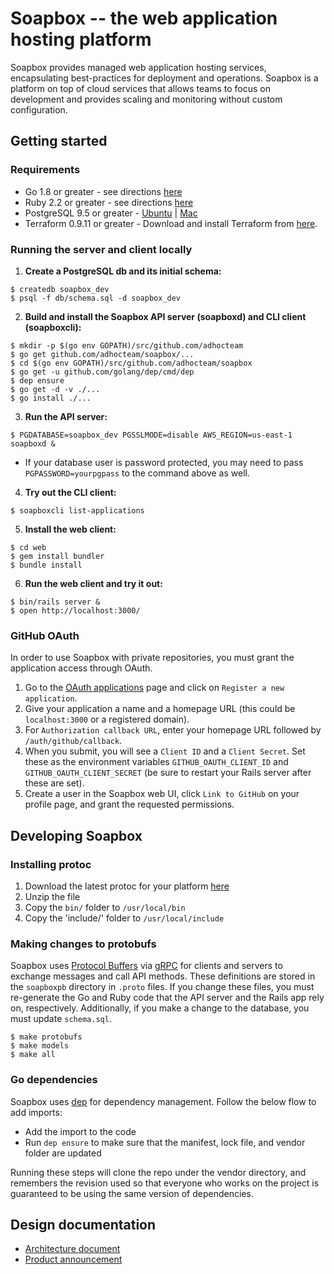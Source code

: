 # Soapbox -- the web application hosting platform

Soapbox provides managed web application hosting services, encapsulating best-practices for deployment and operations. Soapbox is a platform on top of cloud services that allows teams to focus on development and provides scaling and monitoring without custom configuration.

## Getting started

### Requirements

 - Go 1.8 or greater - see directions [here](https://golang.org/doc/install)
 - Ruby 2.2 or greater - see directions [here](https://www.ruby-lang.org/en/documentation/installation/)
 - PostgreSQL 9.5 or greater - [Ubuntu](https://www.digitalocean.com/community/tutorials/how-to-install-and-use-postgresql-on-ubuntu-16-04) | [Mac](https://solidfoundationwebdev.com/blog/posts/how-to-install-postgresql-using-brew-on-osx)
 - Terraform 0.9.11 or greater - Download and install Terraform from [here](https://www.terraform.io/downloads.html).

### Running the server and client locally

1. **Create a PostgreSQL db and its initial schema:**
``` shell
$ createdb soapbox_dev
$ psql -f db/schema.sql -d soapbox_dev
```

2. **Build and install the Soapbox API server (soapboxd) and CLI client (soapboxcli):**
``` shell
$ mkdir -p $(go env GOPATH)/src/github.com/adhocteam
$ go get github.com/adhocteam/soapbox/...
$ cd $(go env GOPATH)/src/github.com/adhocteam/soapbox
$ go get -u github.com/golang/dep/cmd/dep
$ dep ensure
$ go get -d -v ./...
$ go install ./...
```

3. **Run the API server:**
``` shell
$ PGDATABASE=soapbox_dev PGSSLMODE=disable AWS_REGION=us-east-1 soapboxd &
```
* If your database user is password protected, you may need to pass `PGPASSWORD=yourpgpass` to the command above as well.

4. **Try out the CLI client:**
``` shell
$ soapboxcli list-applications
```

5. **Install the web client:**
``` shell
$ cd web
$ gem install bundler
$ bundle install
```

6. **Run the web client and try it out:**
``` shell
$ bin/rails server &
$ open http://localhost:3000/
```

### GitHub OAuth

In order to use Soapbox with private repositories, you must grant the
application access through OAuth.
1. Go to the [OAuth applications](https://github.com/settings/developers)
page and click on `Register a new application`.
2. Give your application a name and a homepage URL (this could be
`localhost:3000` or a registered domain).
3. For `Authorization callback URL`, enter your homepage URL followed by
`/auth/github/callback`.
4. When you submit, you will see a `Client ID` and a `Client Secret`.
Set these as the environment variables `GITHUB_OAUTH_CLIENT_ID` and
`GITHUB_OAUTH_CLIENT_SECRET` (be sure to restart your Rails server after
these are set).
5. Create a user in the Soapbox web UI, click `Link to GitHub` on your
profile page, and grant the requested permissions.

## Developing Soapbox

### Installing protoc
1. Download the latest protoc for your platform [here](https://github.com/google/protobuf/releases)
2. Unzip the file
3. Copy the `bin/` folder to `/usr/local/bin`
4. Copy the 'include/' folder to `/usr/local/include`

### Making changes to protobufs

Soapbox uses
[Protocol Buffers](https://developers.google.com/protocol-buffers/)
via [gRPC](https://grpc.io/) for clients and servers to exchange
messages and call API methods. These definitions are stored in the
`soapboxpb` directory in `.proto` files. If you change these files,
you must re-generate the Go and Ruby code that the API server and the
Rails app rely on, respectively. Additionally, if you make a change to
the database, you must update `schema.sql`.

``` shell
$ make protobufs
$ make models
$ make all
```

### Go dependencies

Soapbox uses [dep](https://github.com/golang/dep) for dependency management. Follow the below flow to add imports:

- Add the import to the code
- Run `dep ensure` to make sure that the manifest, lock file, and vendor folder are updated

Running these steps will clone the repo under the vendor directory, and remembers the revision used so that everyone who works on the project is guaranteed to be using the same version of dependencies.

## Design documentation

 * [Architecture document](https://docs.google.com/document/d/1hArh6EGNfa23O1mPKVeq_OjfA4AiCBEvc-k07xsb4t4/edit#)
 * [Product announcement](https://docs.google.com/document/d/1njbQ0hTEHrA8kYHe-_N_0K-Z6lcyFU-taSI13bQPDPo/edit#heading=h.fcmb7lh1usjg)
